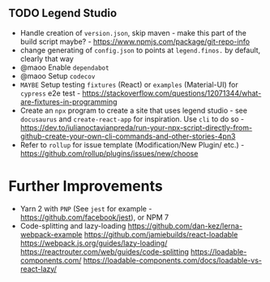 ## TODO Legend Studio

- Handle creation of `version.json`, skip maven - make this part of the build script maybe? - https://www.npmjs.com/package/git-repo-info
- change generating of `config.json` to points at `legend.finos.` by default, clearly that way
- @maoo Enable `dependabot`
- @maoo Setup `codecov`
- `MAYBE` Setup testing `fixtures` (React) or `examples` (Material-UI) for `cypress` e2e test - https://stackoverflow.com/questions/12071344/what-are-fixtures-in-programming
- Create an `npx` program to create a site that uses legend studio - see `docusaurus` and `create-react-app` for inspiration. Use `cli` to do so - https://dev.to/iulianoctavianpreda/run-your-npx-script-directly-from-github-create-your-own-cli-commands-and-other-stories-4pn3
- Refer to `rollup` for issue template (Modification/New Plugin/ etc.) - https://github.com/rollup/plugins/issues/new/choose

# Further Improvements

- Yarn 2 with `PNP` (See `jest` for example - https://github.com/facebook/jest), or NPM 7
- Code-splitting and lazy-loading
  https://github.com/dan-kez/lerna-webpack-example
  https://github.com/jamiebuilds/react-loadable
  https://webpack.js.org/guides/lazy-loading/
  https://reactrouter.com/web/guides/code-splitting
  https://loadable-components.com/
  https://loadable-components.com/docs/loadable-vs-react-lazy/
